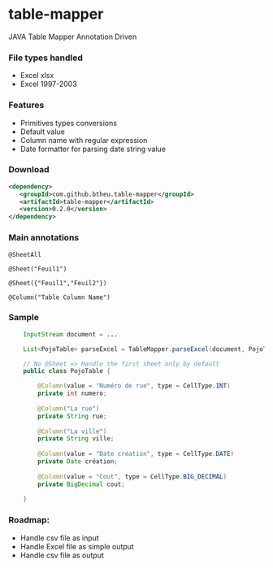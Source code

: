 # table-mapper
JAVA Table Mapper Annotation Driven

### File types handled
- Excel xlsx
- Excel 1997-2003

### Features
- Primitives types conversions
- Default value
- Column name with regular expression
- Date formatter for parsing date string value

### Download
```xml
<dependency>
   <groupId>com.github.btheu.table-mapper</groupId>
   <artifactId>table-mapper</artifactId>
   <version>0.2.0</version>
</dependency>
```

### Main annotations
	@SheetAll
	
	@Sheet("Feuil1")
	
	@Sheet({"Feuil1","Feuil2"})

	@Column("Table Column Name")

### Sample
```java
    InputStream document = ...

    List<PojoTable> parseExcel = TableMapper.parseExcel(document, PojoTable.class);
```

```java
    // No @Sheet => Handle the first sheet only by default
    public class PojoTable {

	    @Column(value = "Numéro de rue", type = CellType.INT)
	    private int numero;
	    
	    @Column("La rue")
	    private String rue;
	    
	    @Column("La ville")
	    private String ville;
	    
	    @Column(value = "Date création", type = CellType.DATE)
	    private Date création;
	    
	    @Column(value = "Cout", type = CellType.BIG_DECIMAL)
	    private BigDecimal cout;
    
    }
```

### Roadmap:
- Handle csv file as input
- Handle Excel file as simple output
- Handle csv file as output
